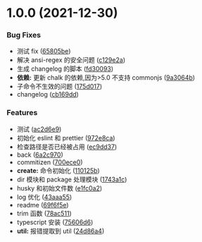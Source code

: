 # 1.0.0 (2021-12-30)

### Bug Fixes

- 测试 fix ([65805be](https://github.com/sklme/typescript-scaffold/commit/65805be97105f76aedc3f88144835ea3c2ea7ab2))
- 解决 ansi-regex 的安全问题 ([c129e2a](https://github.com/sklme/typescript-scaffold/commit/c129e2ab79668932e3f666baf71d3fe4dcd36554))
- 生成 changelog 的脚本 ([fd30093](https://github.com/sklme/typescript-scaffold/commit/fd3009362d5375e14a419f2c8a3ed3d28b9858d6))
- **依赖:** 更新 chalk 的依赖,因为>5.0 不支持 commonjs ([9a3064b](https://github.com/sklme/typescript-scaffold/commit/9a3064b4c9b47534f354bacf0af49253145d91f5))
- 子命令不生效的问题 ([175d017](https://github.com/sklme/typescript-scaffold/commit/175d01759e4db2b135ff2d6a686e4ab96a4efae5))
- changelog ([cb169dd](https://github.com/sklme/typescript-scaffold/commit/cb169dd0a4dc016de9538ad8931463c3cc65d8bb))

### Features

- 测试 ([ac2d6e9](https://github.com/sklme/typescript-scaffold/commit/ac2d6e95c772aceb1e2e9c49f0b0f49750d74188))
- 初始化 eslint 和 prettier ([972e8ca](https://github.com/sklme/typescript-scaffold/commit/972e8caa57f7e416d7def9022cfae3387bac57c3))
- 检查路径是否已经被占用 ([ec9dd37](https://github.com/sklme/typescript-scaffold/commit/ec9dd3775e9e52775afe534e2ad9c1b6cbd20117))
- back ([6a2c970](https://github.com/sklme/typescript-scaffold/commit/6a2c9708b078b09cbad2a96ba4a0558f06322854))
- commitizen ([700ece0](https://github.com/sklme/typescript-scaffold/commit/700ece03872f631ad28f9f94b1a8b26d094157f8))
- **create:** 命令初始化 ([110125b](https://github.com/sklme/typescript-scaffold/commit/110125b2274ba8d648220719c515ff884adf2979))
- dir 模块和 package 处理模块 ([1743a1c](https://github.com/sklme/typescript-scaffold/commit/1743a1ca98665568020af1cdee96904dbb3b9020))
- husky 和初始文件数 ([e1fc0a2](https://github.com/sklme/typescript-scaffold/commit/e1fc0a2fa59db66fa9dd3a19510587658a286402))
- log 优化 ([43aaa55](https://github.com/sklme/typescript-scaffold/commit/43aaa55dc5dbf577d460a7e961dee6f2cf8219d6))
- readme ([69f6f5e](https://github.com/sklme/typescript-scaffold/commit/69f6f5e13dd46f88b4afb14aaca632ee958ddd49))
- trim 函数 ([78ac511](https://github.com/sklme/typescript-scaffold/commit/78ac511eeab21b61cb1e275b805d178ed44e1491))
- typescript 安装 ([75606d6](https://github.com/sklme/typescript-scaffold/commit/75606d6dbf29c810ac6f5b7b8d50f48f4096ac15))
- **util:** 报错提取到 util ([24d86a4](https://github.com/sklme/typescript-scaffold/commit/24d86a41b98eaf35c0f4c2b9e771989329256cc4))
